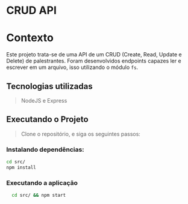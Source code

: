 # CRUD API

# Contexto

Este projeto trata-se de uma API de um CRUD (Create, Read, Update e Delete) de palestrantes. Foram desenvolvidos endpoints capazes ler e 
escrever em um arquivo, isso utilizando o módulo `fs`.

## Tecnologias utilizadas

> NodeJS e Express

## Executando o Projeto

> Clone o repositório, e siga os seguintes passos:

### Instalando dependências:
```bash
cd src/
npm install
``` 
### Executando a aplicação

  ```bash
    cd src/ && npm start
  ```
